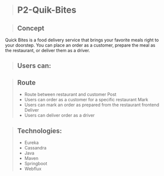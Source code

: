 > # P2-Quik-Bites

> ## Concept
Quick Bites is a food delivery service that brings your favorite meals right to your doorstep.
You can place an order as a customer, prepare the meal as the restaurant, or deliver them as a driver.

> ## Users can:

> ## Route 
  > - Route between restaurant and customer
> Post 
  > - Users can order as a customer for a specific restaurant
> Mark 
  > - Users can mark an order as prepared from the restaurant frontend
> Deliver 
  > - Users can deliver order as a driver


> ## Technologies:
> - Eureka
> - Cassandra
> - Java
> - Maven
> - Springboot
> - Webflux

